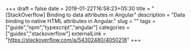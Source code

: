 +++ 
draft = false
date = 2019-01-22T16:58:23+05:30
title = "[StackOverflow] Binding to data attributes in Angular"
description = "Data binding to native HTML attributes in Angular."
slug = "" 
tags = ["guide","npm","typescript","angular"]
categories = ["guides","stackoverflow"]
externalLink = "https://stackoverflow.com/a/54302480/4050218"
+++
